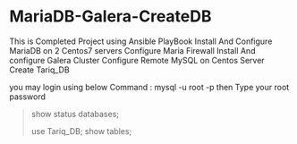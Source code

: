 # MariaDB-Galera-CreateDB
This is Completed Project using Ansible PlayBook 
Install And Configure MariaDB on 2 Centos7 servers
Configure Maria Firewall 
Install And configure Galera Cluster 
Configure Remote MySQL on Centos Server
Create Tariq_DB 

you may login using below Command : 
mysql -u root -p      then Type your root password 
>  show status databases;
>
> use Tariq_DB;
> show tables;
